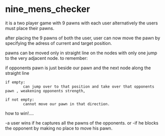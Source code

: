 # nine_mens_checker
it is a two player game with 9 pawns with each user
alternatively the users must place their pawns.

after placing the 9 pawns of both the user, user can now move the pawn by specifying 
the adress of current and target position.

pawns can be moved only in straight line on the nodes with only one jump to the very adjacent node.
to remember:

  if opponents pawn is just beside our pawn and the next node along the straight line 
  
    if empty: 
            can jump over to that position and take over that opponents pawn , weakening opponents strength,
            
    if not empty:
            cannot move our pawn in that direction.
 
 
 
how to win!....

-a user wins if he captures all the pawns of the opponents.
or
-if he blocks the opponent by making no place to move his pawn. 
